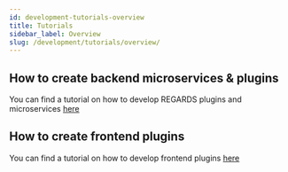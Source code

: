 ```yaml
---
id: development-tutorials-overview
title: Tutorials
sidebar_label: Overview
slug: /development/tutorials/overview/
---
```



## How to create backend microservices & plugins

You can find a tutorial on how to develop REGARDS plugins and microservices [here](/docs/regards-backend-tutorial.odp)  

## How to create frontend plugins

You can find a tutorial on how to develop frontend plugins [here](/docs/regards-frontend-tutorial.odp)  
